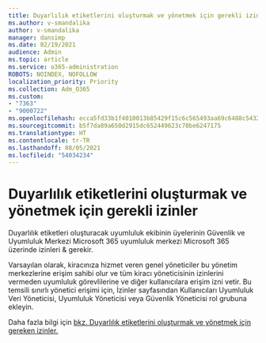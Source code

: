 ```yaml
---
title: Duyarlılık etiketlerini oluşturmak ve yönetmek için gerekli izinler
ms.author: v-smandalika
author: v-smandalika
manager: dansimp
ms.date: 02/19/2021
audience: Admin
ms.topic: article
ms.service: o365-administration
ROBOTS: NOINDEX, NOFOLLOW
localization_priority: Priority
ms.collection: Adm_O365
ms.custom:
- "7363"
- "9000722"
ms.openlocfilehash: ecca5fd33b1f4010013b85429f15c6c565493aa69c6488c5432a7bb29432f738
ms.sourcegitcommit: b5f7da89a650d2915dc652449623c78be6247175
ms.translationtype: HT
ms.contentlocale: tr-TR
ms.lasthandoff: 08/05/2021
ms.locfileid: "54034234"
---
```

# <a name="permissions-required-to-create-and-manage-sensitivity-labels"></a>Duyarlılık etiketlerini oluşturmak ve yönetmek için gerekli izinler

Duyarlılık etiketleri oluşturacak uyumluluk ekibinin üyelerinin Güvenlik ve Uyumluluk Merkezi Microsoft 365 uyumluluk merkezi Microsoft 365 üzerinde izinleri & gerekir.

Varsayılan olarak, kiracınıza hizmet veren genel yöneticiler bu yönetim merkezlerine erişim sahibi olur ve tüm kiracı yöneticisinin izinlerini vermeden uyumluluk görevlilerine ve diğer kullanıcılara erişim izni vetir. Bu temsili sınırlı yönetici erişimi  için, İzinler sayfasından Kullanıcıları Uyumluluk Veri Yöneticisi, Uyumluluk Yöneticisi veya Güvenlik Yöneticisi rol grubuna ekleyin.

Daha fazla bilgi için [bkz. Duyarlılık etiketlerini oluşturmak ve yönetmek için gereken izinler.](https://docs.microsoft.com/microsoft-365/compliance/get-started-with-sensitivity-labels)